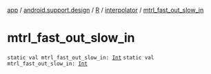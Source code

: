[app](../../../index.md) / [android.support.design](../../index.md) / [R](../index.md) / [interpolator](index.md) / [mtrl_fast_out_slow_in](./mtrl_fast_out_slow_in.md)

# mtrl_fast_out_slow_in

`static val mtrl_fast_out_slow_in: `[`Int`](https://kotlinlang.org/api/latest/jvm/stdlib/kotlin/-int/index.html)
`static val mtrl_fast_out_slow_in: `[`Int`](https://kotlinlang.org/api/latest/jvm/stdlib/kotlin/-int/index.html)